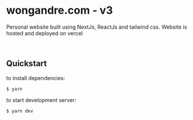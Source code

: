 # wongandre.com - v3
Personal website built using NextJs, ReactJs and tailwind css.
Website is hosted and deployed on vercel

<br>

## Quickstart

to install dependencies:
```
$ yarn
```

to start development server:
```
$ yarn dev

```
